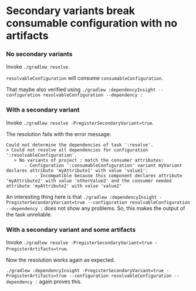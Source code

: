 # Secondary variants break consumable configuration with no artifacts

### No secondary variants

Invoke `./gradlew resolve`. 

`resolvableConfiguration` will consume `consumableConfiguration`.

That maybe also verified using `./gradlew :dependencyInsight --configuration resolvableConfiguration --dependency :`

### With a secondary variant
Invoke `./gradlew resolve -PregisterSecondaryVariant=true`. 

The resolution fails with the error message:
```
Could not determine the dependencies of task ':resolve'.
> Could not resolve all dependencies for configuration ':resolvableConfiguration'.
   > No variants of project : match the consumer attributes:
       - Configuration ':consumableConfiguration' variant myVariant declares attribute 'myAttribute1' with value 'value1':
           - Incompatible because this component declares attribute 'myAttribute2' with value 'otherValue2' and the consumer needed attribute 'myAttribute2' with value 'value2'
```

An interesting thing here is that `./gradlew :dependencyInsight -PregisterSecondaryVariant=true --configuration resolvableConfiguration --dependency :` does not show any problems. So, this makes the output of the task unreliable.

### With a secondary variant and some artifacts
Invoke `./gradlew resolve -PregisterSecondaryVariant=true -PregisterArtifacts=true`. 

Now the resolution works again as expected.

`./gradlew :dependencyInsight -PregisterSecondaryVariant=true -PregisterArtifacts=true --configuration resolvableConfiguration --dependency :` again proves this.